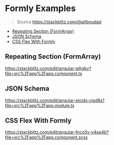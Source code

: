 # Formly Examples

> Source https://stackblitz.com/@aitboudad

<!-- @import "[TOC]" {cmd="toc" depthFrom=2 depthTo=6 orderedList=false} -->

<!-- code_chunk_output -->

- [Repeating Section (FormArray)](#repeating-section-formarray)
- [JSON Schema](#json-schema)
- [CSS Flex With Formly](#css-flex-with-formly)

<!-- /code_chunk_output -->

## Repeating Section (FormArray)

<https://stackblitz.com/edit/angular-pjhgky?file=src%2Fapp%2Fapp.component.ts>

## JSON Schema

<https://stackblitz.com/edit/angular-elcjdx-cjsd8s?file=src%2Fapp%2Fapp.module.ts>

## CSS Flex With Formly

<https://stackblitz.com/edit/angular-fnco5v-v4sq4b?file=src%2Fapp%2Fapp.component.scss>
